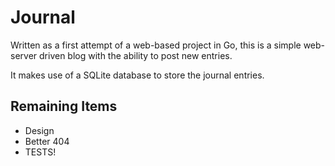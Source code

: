 # Journal

Written as a first attempt of a web-based project in Go, this is a simple web-
server driven blog with the ability to post new entries.

It makes use of a SQLite database to store the journal entries.

## Remaining Items

* Design
* Better 404
* TESTS!
